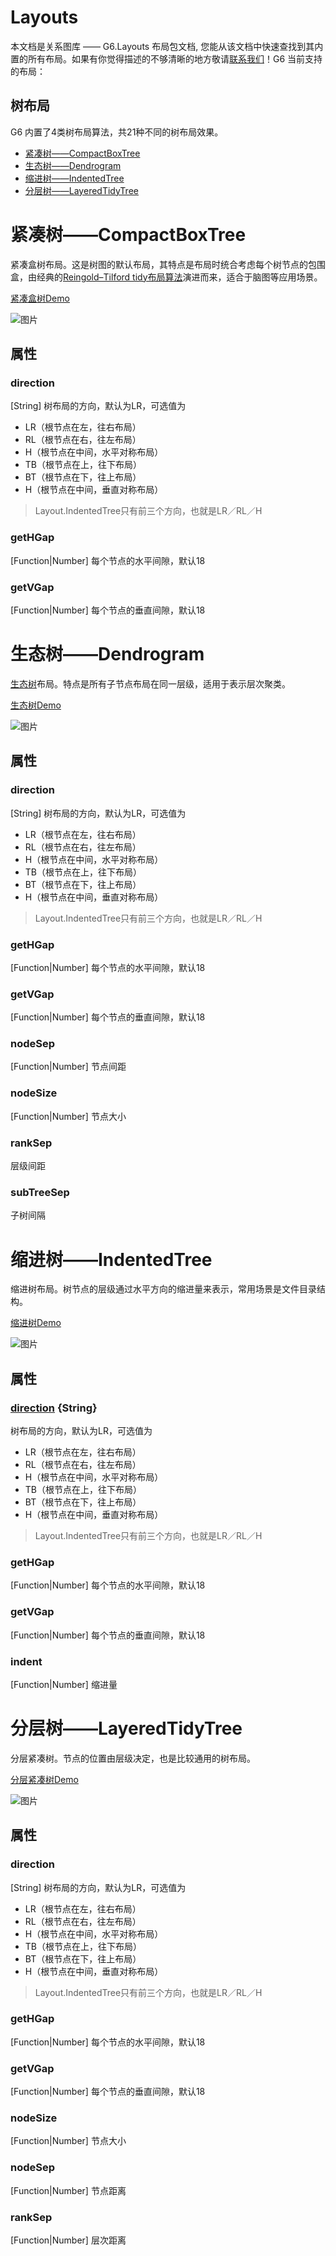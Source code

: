 <!--
 index: 7
 title: Layouts
 resource:
   jsFiles:
     - ${url.g6}
-->

<style>
.inner-page-toc{
  display: none;
}
</style>

# Layouts

本文档是关系图库 —— G6.Layouts 布局包文档, 您能从该文档中快速查找到其内置的所有布局。如果有你觉得描述的不够清晰的地方敬请[联系我们](/about/index.html)！G6 当前支持的布局：

## 树布局

G6 内置了4类树布局算法，共21种不同的树布局效果。

* [紧凑树——CompactBoxTree](#_紧凑树——compactboxtree)
* [生态树——Dendrogram](#_生态树——dendrogram)
* [缩进树——IndentedTree](#_缩进树——indentedTree)
* [分层树——LayeredTidyTree](#_分层树——layeredtidytree)

<!-- # 网布局基类——NetLayoutBase

网布局的基类，不可直接使用，可基于该类拓展出 G6 所需的网布局。所有内置布局继承于该类，享有该类的所有属性和方法。

## 属性

### [nodes](#_nodes) {Array} 

参与布局的节点集

### [edges](#_edges) {Array} 

参与布局的边集

## 方法

### [execute](#_execute) 

执行布局

# 树布局基类——TreeLayoutBase

树布局的基类，不可直接使用，可基于该类拓展出 G6 所需的树布局。所有内置布局继承于该类，享有该类的所有属性和方法。

## 属性

### [root](#_root) {Object} 

参与布局的树根节点

## 方法

### [execute](#_execute) 

执行布局 -->

# 紧凑树——CompactBoxTree

紧凑盒树布局。这是树图的默认布局，其特点是布局时统合考虑每个树节点的包围盒，由经典的[Reingold–Tilford tidy布局算法](http://emr.cs.iit.edu/~reingold/tidier-drawings.pdf)演进而来，适合于脑图等应用场景。

[紧凑盒树Demo](../demo/tree/compact-box.html)

![图片](https://zos.alipayobjects.com/skylark/8aee7a6b-9e79-41f2-918c-7c5269011e68/attach/5286/9f92b3c9ea6abea7/right-logical.png)

## 属性

### direction

[String] 树布局的方向，默认为LR，可选值为

* LR（根节点在左，往右布局）
* RL（根节点在右，往左布局）
* H（根节点在中间，水平对称布局）
* TB（根节点在上，往下布局）
* BT（根节点在下，往上布局）
* H（根节点在中间，垂直对称布局）

> Layout.IndentedTree只有前三个方向，也就是LR／RL／H

### getHGap

[Function|Number] 每个节点的水平间隙，默认18

### getVGap

[Function|Number] 每个节点的垂直间隙，默认18

# 生态树——Dendrogram

[生态树](https://en.wikipedia.org/wiki/Dendrogram)布局。特点是所有子节点布局在同一层级，适用于表示层次聚类。

[生态树Demo](../demo/tree/dendrogram.html)

![图片](http://alipay-rmsdeploy-image.cn-hangzhou.alipay.aliyun-inc.com/skylark/attach/5286/17725fb0e7af3a7a/dendrogram-lr.png)

## 属性

### direction

[String] 树布局的方向，默认为LR，可选值为

* LR（根节点在左，往右布局）
* RL（根节点在右，往左布局）
* H（根节点在中间，水平对称布局）
* TB（根节点在上，往下布局）
* BT（根节点在下，往上布局）
* H（根节点在中间，垂直对称布局）

> Layout.IndentedTree只有前三个方向，也就是LR／RL／H

### getHGap

[Function|Number]  每个节点的水平间隙，默认18

### getVGap

[Function|Number]  每个节点的垂直间隙，默认18

### nodeSep

[Function|Number]  节点间距

### nodeSize

[Function|Number] 节点大小

### rankSep

层级间距

### subTreeSep

子树间隔

# 缩进树——IndentedTree

缩进树布局。树节点的层级通过水平方向的缩进量来表示，常用场景是文件目录结构。

[缩进树Demo](../demo/tree/indented.html)

![图片](http://alipay-rmsdeploy-image.cn-hangzhou.alipay.aliyun-inc.com/skylark/attach/5286/665db9cced8fc459d82b1fb5fba0ca9b)

## 属性

### [direction](#_direction) {String}

树布局的方向，默认为LR，可选值为

* LR（根节点在左，往右布局）
* RL（根节点在右，往左布局）
* H（根节点在中间，水平对称布局）
* TB（根节点在上，往下布局）
* BT（根节点在下，往上布局）
* H（根节点在中间，垂直对称布局）

> Layout.IndentedTree只有前三个方向，也就是LR／RL／H

### getHGap

[Function|Number] 每个节点的水平间隙，默认18

### getVGap

[Function|Number] 每个节点的垂直间隙，默认18

### indent

[Function|Number] 缩进量

# 分层树——LayeredTidyTree

分层紧凑树。节点的位置由层级决定，也是比较通用的树布局。

[分层紧凑树Demo](../demo/tree/layered-tidy.html)

![图片](http://alipay-rmsdeploy-image.cn-hangzhou.alipay.aliyun-inc.com/skylark/attach/5286/a19056f79765b75c/layered-tidy-lr.png)

## 属性

### direction

[String] 树布局的方向，默认为LR，可选值为

* LR（根节点在左，往右布局）
* RL（根节点在右，往左布局）
* H（根节点在中间，水平对称布局）
* TB（根节点在上，往下布局）
* BT（根节点在下，往上布局）
* H（根节点在中间，垂直对称布局）

> Layout.IndentedTree只有前三个方向，也就是LR／RL／H

### getHGap

[Function|Number] 每个节点的水平间隙，默认18

### getVGap

[Function|Number] 每个节点的垂直间隙，默认18

### nodeSize

[Function|Number] 节点大小

### nodeSep

[Function|Number] 节点距离

### rankSep

[Function|Number] 层次距离